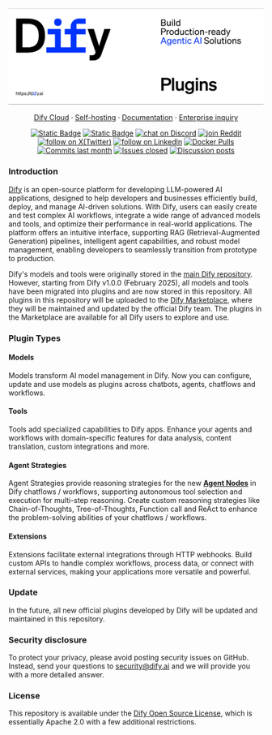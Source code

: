 ![bar](.assets/bar.png)

<p align="center">
  <a href="https://cloud.dify.ai">Dify Cloud</a> ·
  <a href="https://docs.dify.ai/getting-started/install-self-hosted">Self-hosting</a> ·
  <a href="https://docs.dify.ai">Documentation</a> ·
  <a href="https://udify.app/chat/22L1zSxg6yW1cWQg">Enterprise inquiry</a>
</p>
<p align="center">
    <a href="https://dify.ai" target="_blank">
        <img alt="Static Badge" src="https://img.shields.io/badge/Product-F04438"></a>
    <a href="https://dify.ai/pricing" target="_blank">
        <img alt="Static Badge" src="https://img.shields.io/badge/free-pricing?logo=free&color=%20%23155EEF&label=pricing&labelColor=%20%23528bff"></a>
    <a href="https://discord.gg/FngNHpbcY7" target="_blank">
        <img src="https://img.shields.io/discord/1082486657678311454?logo=discord&labelColor=%20%235462eb&logoColor=%20%23f5f5f5&color=%20%235462eb"
            alt="chat on Discord"></a>
    <a href="https://reddit.com/r/difyai" target="_blank">  
        <img src="https://img.shields.io/reddit/subreddit-subscribers/difyai?style=plastic&logo=reddit&label=r%2Fdifyai&labelColor=white"
            alt="join Reddit"></a>
    <a href="https://twitter.com/intent/follow?screen_name=dify_ai" target="_blank">
        <img src="https://img.shields.io/twitter/follow/dify_ai?logo=X&color=%20%23f5f5f5"
            alt="follow on X(Twitter)"></a>
    <a href="https://www.linkedin.com/company/langgenius/" target="_blank">
        <img src="https://custom-icon-badges.demolab.com/badge/LinkedIn-0A66C2?logo=linkedin-white&logoColor=fff"
            alt="follow on LinkedIn"></a>
    <a href="https://hub.docker.com/u/langgenius" target="_blank">
        <img alt="Docker Pulls" src="https://img.shields.io/docker/pulls/langgenius/dify-web?labelColor=%20%23FDB062&color=%20%23f79009"></a>
    <a href="https://github.com/langgenius/dify/graphs/commit-activity" target="_blank">
        <img alt="Commits last month" src="https://img.shields.io/github/commit-activity/m/langgenius/dify?labelColor=%20%2332b583&color=%20%2312b76a"></a>
    <a href="https://github.com/langgenius/dify/" target="_blank">
        <img alt="Issues closed" src="https://img.shields.io/github/issues-search?query=repo%3Alanggenius%2Fdify%20is%3Aclosed&label=issues%20closed&labelColor=%20%237d89b0&color=%20%235d6b98"></a>
    <a href="https://github.com/langgenius/dify/discussions/" target="_blank">
        <img alt="Discussion posts" src="https://img.shields.io/github/discussions/langgenius/dify?labelColor=%20%239b8afb&color=%20%237a5af8"></a>
</p>

### Introduction

[Dify](https://dify.ai/) is an open-source platform for developing LLM-powered AI applications, designed to help developers and businesses efficiently build, deploy, and manage AI-driven solutions. With Dify, users can easily create and test complex AI workflows, integrate a wide range of advanced models and tools, and optimize their performance in real-world applications. The platform offers an intuitive interface, supporting RAG (Retrieval-Augmented Generation) pipelines, intelligent agent capabilities, and robust model management, enabling developers to seamlessly transition from prototype to production. 

Dify's models and tools were originally stored in the [main Dify repository](https://github.com/langgenius/dify). However, starting from Dify v1.0.0 (February 2025), all models and tools have been migrated into plugins and are now stored in this repository. All plugins in this repository will be uploaded to the [Dify Marketplace](https://marketplace.dify.ai/), where they will be maintained and updated by the official Dify team. The plugins in the Marketplace are available for all Dify users to explore and use.

### Plugin Types

#### Models

Models transform AI model management in Dify. Now you can configure, update and use models as plugins across chatbots, agents, chatflows and workflows.

#### Tools

Tools add specialized capabilities to Dify apps. Enhance your agents and workflows with domain-specific features for data analysis, content translation, custom integrations and more.

#### Agent Strategies

Agent Strategies provide reasoning strategies for the new [**Agent Nodes**](https://docs.dify.ai/guides/workflow/node/agent) in Dify chatflows / workflows, supporting autonomous tool selection and execution for multi-step reasoning. Create custom reasoning strategies like Chain-of-Thoughts, Tree-of-Thoughts, Function call and ReAct to enhance the problem-solving abilities of your chatflows / workflows.

#### Extensions

Extensions facilitate external integrations through HTTP webhooks. Build custom APIs to handle complex workflows, process data, or connect with external services, making your applications more versatile and powerful.

### Update

In the future, all new official plugins developed by Dify will be updated and maintained in this repository.

### Security disclosure

To protect your privacy, please avoid posting security issues on GitHub. Instead, send your questions to [security@dify.ai](mailto:security@dify.ai) and we will provide you with a more detailed answer.

### License

This repository is available under the [Dify Open Source License](https://github.com/langgenius/dify/blob/main/LICENSE), which is essentially Apache 2.0 with a few additional restrictions.
